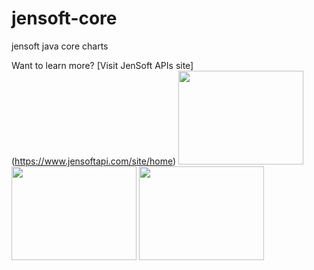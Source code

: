 # jensoft-core
jensoft java core charts 

Want to learn more? [Visit JenSoft APIs site] (https://www.jensoftapi.com/site/home)
<img width="200" height="150" src="https://www.jensoftapi.com/site/WebViewRequest?group=overview&amp;view=pie&amp;width=800&amp;height=600" >
<img width="200" height="150" src="https://www.jensoftapi.com/site/WebViewRequest?group=overview&amp;view=donut3d&amp;width=800&amp;height=600" >
<img width="200" height="150" src="https://www.jensoftapi.com/site/WebViewRequest?group=overview&amp;view=donut2d&amp;width=800&amp;height=600" >


